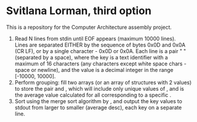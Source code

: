 # Svitlana Lorman, third option
This is a repository for the Computer Architecture assembly project.
<ol>
<li> Read N lines from stdin until EOF appears (maximum 10000 lines). </li>
Lines are separated EITHER by the sequence of bytes 0x0D and 0x0A (CR LF), or by a single character - 0x0D or 0x0A.
Each line is a pair "<key> <value>" (separated by a space), where the key is a text identifier with a maximum of 16 characters (any characters except white space chars - space or newline), and the value is a decimal integer in the range [-10000, 10000].
<li> Perform grouping: fill two arrays (or an array of structures with 2 values) to store the pair <key> and <average>, which will include only unique values of <key>, and <average> is the average value calculated for all <value> corresponding to a specific <key>. </li> 
<li> Sort using the merge sort algorithm by <average>, and output the key values to stdout from larger to smaller (average desc), each key on a separate line.</li>

</ol>
